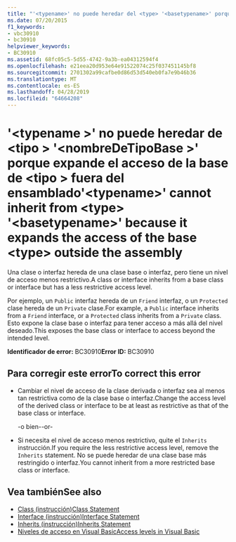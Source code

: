 ```yaml
---
title: "'<typename>' no puede heredar del <type> '<basetypename>' porque amplía el acceso del <type> fuera del ensamblado"
ms.date: 07/20/2015
f1_keywords:
- vbc30910
- bc30910
helpviewer_keywords:
- BC30910
ms.assetid: 68fc05c5-5d55-4742-9a3b-ea04312594f4
ms.openlocfilehash: e21eea20d953e64e91522074c25f037451145bf8
ms.sourcegitcommit: 2701302a99cafbe0d86d53d540eb0fa7e9b46b36
ms.translationtype: MT
ms.contentlocale: es-ES
ms.lasthandoff: 04/28/2019
ms.locfileid: "64664208"
---
```

# <a name="typename-cannot-inherit-from-type-basetypename-because-it-expands-the-access-of-the-base-type-outside-the-assembly"></a><span data-ttu-id="9bcf7-102">'\<typename >' no puede heredar de \<tipo > '\<nombreDeTipoBase >' porque expande el acceso de la base de \<tipo > fuera del ensamblado</span><span class="sxs-lookup"><span data-stu-id="9bcf7-102">'\<typename>' cannot inherit from \<type> '\<basetypename>' because it expands the access of the base \<type> outside the assembly</span></span>
<span data-ttu-id="9bcf7-103">Una clase o interfaz hereda de una clase base o interfaz, pero tiene un nivel de acceso menos restrictivo.</span><span class="sxs-lookup"><span data-stu-id="9bcf7-103">A class or interface inherits from a base class or interface but has a less restrictive access level.</span></span>  
  
 <span data-ttu-id="9bcf7-104">Por ejemplo, un `Public` interfaz hereda de un `Friend` interfaz, o un `Protected` clase hereda de un `Private` clase.</span><span class="sxs-lookup"><span data-stu-id="9bcf7-104">For example, a `Public` interface inherits from a `Friend` interface, or a `Protected` class inherits from a `Private` class.</span></span> <span data-ttu-id="9bcf7-105">Esto expone la clase base o interfaz para tener acceso a más allá del nivel deseado.</span><span class="sxs-lookup"><span data-stu-id="9bcf7-105">This exposes the base class or interface to access beyond the intended level.</span></span>  
  
 <span data-ttu-id="9bcf7-106">**Identificador de error:** BC30910</span><span class="sxs-lookup"><span data-stu-id="9bcf7-106">**Error ID:** BC30910</span></span>  
  
## <a name="to-correct-this-error"></a><span data-ttu-id="9bcf7-107">Para corregir este error</span><span class="sxs-lookup"><span data-stu-id="9bcf7-107">To correct this error</span></span>  
  
- <span data-ttu-id="9bcf7-108">Cambiar el nivel de acceso de la clase derivada o interfaz sea al menos tan restrictiva como de la clase base o interfaz.</span><span class="sxs-lookup"><span data-stu-id="9bcf7-108">Change the access level of the derived class or interface to be at least as restrictive as that of the base class or interface.</span></span>  
  
     <span data-ttu-id="9bcf7-109">-o bien-</span><span class="sxs-lookup"><span data-stu-id="9bcf7-109">-or-</span></span>  
  
- <span data-ttu-id="9bcf7-110">Si necesita el nivel de acceso menos restrictivo, quite el `Inherits` instrucción.</span><span class="sxs-lookup"><span data-stu-id="9bcf7-110">If you require the less restrictive access level, remove the `Inherits` statement.</span></span> <span data-ttu-id="9bcf7-111">No se puede heredar de una clase base más restringido o interfaz.</span><span class="sxs-lookup"><span data-stu-id="9bcf7-111">You cannot inherit from a more restricted base class or interface.</span></span>  
  
## <a name="see-also"></a><span data-ttu-id="9bcf7-112">Vea también</span><span class="sxs-lookup"><span data-stu-id="9bcf7-112">See also</span></span>

- [<span data-ttu-id="9bcf7-113">Class (instrucción)</span><span class="sxs-lookup"><span data-stu-id="9bcf7-113">Class Statement</span></span>](../../../visual-basic/language-reference/statements/class-statement.md)
- [<span data-ttu-id="9bcf7-114">Interface (instrucción)</span><span class="sxs-lookup"><span data-stu-id="9bcf7-114">Interface Statement</span></span>](../../../visual-basic/language-reference/statements/interface-statement.md)
- [<span data-ttu-id="9bcf7-115">Inherits (instrucción)</span><span class="sxs-lookup"><span data-stu-id="9bcf7-115">Inherits Statement</span></span>](../../../visual-basic/language-reference/statements/inherits-statement.md)
- [<span data-ttu-id="9bcf7-116">Niveles de acceso en Visual Basic</span><span class="sxs-lookup"><span data-stu-id="9bcf7-116">Access levels in Visual Basic</span></span>](../../../visual-basic/programming-guide/language-features/declared-elements/access-levels.md)
